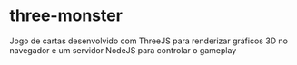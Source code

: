 # three-monster
Jogo de cartas desenvolvido com ThreeJS para renderizar gráficos 3D no navegador e um servidor NodeJS para controlar o gameplay
